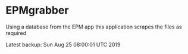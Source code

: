 # EPMgrabber
Using a database from the EPM app this application scrapes the files as required


Latest backup: Sun Aug 25 08:00:01 UTC 2019
